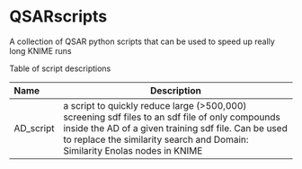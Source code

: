 # QSARscripts
A collection of QSAR python scripts that can be used to speed up really long KNIME runs

Table of script descriptions

| Name | Description
| :-------- | -------
| AD_script | a script to quickly reduce large (>500,000) screening sdf files to an sdf file of only compounds inside the AD of a given training sdf file. Can be used to replace the similarity search and Domain: Similarity Enolas nodes in KNIME
